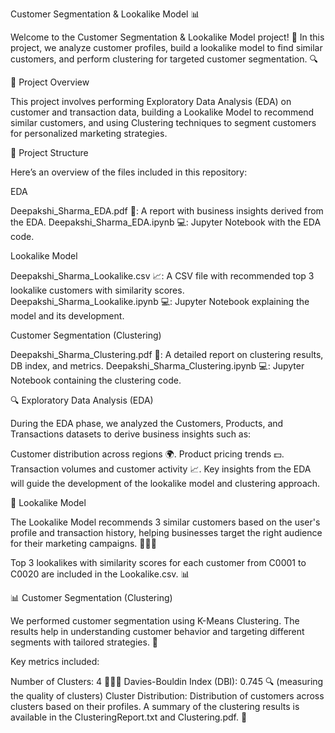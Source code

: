 Customer Segmentation & Lookalike Model 📊

Welcome to the Customer Segmentation & Lookalike Model project! 🎉 In this project, we analyze customer profiles, build a lookalike model to find similar customers, and perform clustering for targeted customer segmentation. 🔍

🚀 Project Overview

This project involves performing Exploratory Data Analysis (EDA) on customer and transaction data, building a Lookalike Model to recommend similar customers, and using Clustering techniques to segment customers for personalized marketing strategies.

📁 Project Structure

Here’s an overview of the files included in this repository:


EDA

Deepakshi_Sharma_EDA.pdf 📄: A report with business insights derived from the EDA.
Deepakshi_Sharma_EDA.ipynb 💻: Jupyter Notebook with the EDA code.


Lookalike Model

Deepakshi_Sharma_Lookalike.csv 📈: A CSV file with recommended top 3 lookalike customers with similarity scores.
Deepakshi_Sharma_Lookalike.ipynb 💻: Jupyter Notebook explaining the model and its development.


Customer Segmentation (Clustering)

Deepakshi_Sharma_Clustering.pdf 📄: A detailed report on clustering results, DB index, and metrics.
Deepakshi_Sharma_Clustering.ipynb 💻: Jupyter Notebook containing the clustering code.


🔍 Exploratory Data Analysis (EDA)

During the EDA phase, we analyzed the Customers, Products, and Transactions datasets to derive business insights such as:

Customer distribution across regions 🌍.
Product pricing trends 💵.
Transaction volumes and customer activity 📈.
Key insights from the EDA will guide the development of the lookalike model and clustering approach.

🤖 Lookalike Model

The Lookalike Model recommends 3 similar customers based on the user's profile and transaction history, helping businesses target the right audience for their marketing campaigns. 🧑‍💼✨

Top 3 lookalikes with similarity scores for each customer from C0001 to C0020 are included in the Lookalike.csv. 📊

📊 Customer Segmentation (Clustering)

We performed customer segmentation using K-Means Clustering. The results help in understanding customer behavior and targeting different segments with tailored strategies. 🎯

Key metrics included:

Number of Clusters: 4 🧑‍🤝‍🧑
Davies-Bouldin Index (DBI): 0.745 🔍 (measuring the quality of clusters)
Cluster Distribution: Distribution of customers across clusters based on their profiles.
A summary of the clustering results is available in the ClusteringReport.txt and Clustering.pdf. 📑

